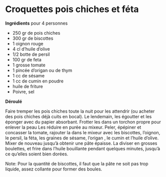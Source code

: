 # Croquettes pois chiches et féta

**Ingrédients**
 pour 4 personnes  

* 250 gr de pois chiches
* 300 gr de biscottes
* 1 oignon rouge
* 4 cl d’huile d’olive
* 1/2 botte de persil
* 100 gr de feta
* 1 grosse tomate
* 1 pincée d’origan ou de thym
* 1 cc de sésame
* 1 cc de cumin en poudre
* huile de friture
* Poivre, sel 

**Déroulé**  

 Faire tremper les pois chiches toute la nuit pour les attendrir (ou acheter des pois chiches déjà cuits en bocal).
Le lendemain, les égoutter et les éponger avec du papier absorbant. Frotter les dans un torchon propre pour enlever la peau
Les réduire en purée au mixeur. Peler, épépiner et concasser la tomate, rajouter la dans le mixeur avec les biscottes, l’oignon, le persil, la féta, les graines de sésame, l’origan , le cumin et l’huile d’olive. Mixer de nouveau jusqu’à obtenir une pâte épaisse.
La diviser en grosses boulettes, et frire dans l’huile bouillante pendant quelques minutes, jusqu’à ce qu’elles soient bien dorées.

Note: Pour la quantité de biscottes, il faut que la pâte ne soit pas trop liquide, assez collante pour former des boules.